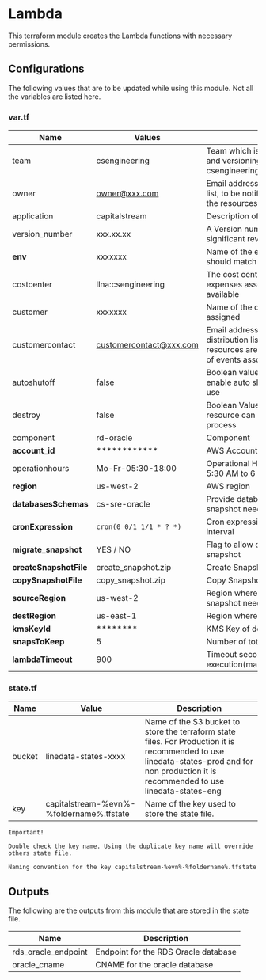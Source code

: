 # Lambda

This terraform module creates the Lambda functions with necessary permissions. 


## Configurations

The following values that are to be updated while using this module. Not all the variables are listed here.

### var.tf

| Name                      | Values                             | Description                                                                                                                                                                                                                                                            |
| ------------------------- | ---------------------------------- | ---------------------------------------------------------------------------------------------------------------------------------------------------------------------------------------------------------------------------------------------------------------------- |
| team             | csengineering         | Team which is responsible for the development and versioning of the reource. e.g. csengineering/csengineeringsolutions/cssupport                                                                                                                                                                                                                                                                                                 |
| owner             | owner@xxx.com         | Email address of the person or the distribution list, to be notified about events associated with the resources                                                                                                                                                                                                                                                                                                     |
| application             | capitalstream         | Description of the Application or the Client Name                                                                                                                                                                                                                                                                                                    |
| version_number           | xxx.xx.xx         | A Version number which can be used to identify significant revisions to the resources.                                                                                                                                                                                                                                                                                               |
| **env**                 | xxxxxxx               | Name of the environment. Environment name should match the branch name in the git.                                                                                                                                                                                                                        |
| costcenter           | llna:csengineering        | The cost center responsible for aggregating the expenses associtate with having the resource available                                                                                                                                                                                                                                                                                                     |
| customer           | xxxxxxx         | Name of the customer where this resources are assigned                                                                                                                                                                                                                                                                                                    |
| customercontact           | customercontact@xxx.com        | Email address of a customer or customer distribution list,to which any customer-specific resources are assigned, who would be notified of events associated with the resources                                                                                                                                                                                                                                                                                                    |
| autoshutoff           | false         | Boolean value (true/false). A value of "true" will enable auto shutdown of resource when not in use                                                                                                                                                                                                                                                                                                    |
| destroy           | false         | Boolean Value. Determines whether or not resource can be destroyed as part of automation process                                                                                                                                                                                                                                                                                                    |
| component           | rd-oracle         | Component                                                                                                                                                                                                                                                                                                    |
| **account_id**          | ************          | AWS Account ID                                                                                                                                                                                                                                                                                                                                       |
| operationhours           | Mo-Fr-05:30-18:00         | Operational Hours. e.g. Open on Weekdays from 5:30 AM to 6 PM                                                                                                                                                                                                                         |
| **region**                | us-west-2                          | AWS region                                                                                                                                                                                                                                                             |
| **databasesSchemas**     | cs-sre-oracle                | Provide database identifier name whose snapshot need to be taken                                                                                                                                                      |
| **cronExpression**   | ``cron(0 0/1 1/1 * ? *)     ``                     | Cron expression to create snapshots in certain interval |
| **migrate_snapshot**   |  YES / NO   | Flag to allow or deny cross region copy of snapshot |
| **createSnapshotFile**   |  create_snapshot.zip   | Create Snapshot function zipped file name|
| **copySnapshotFile**   |  copy_snapshot.zip   | Copy Snapshot function zipped file name |
| **sourceRegion**   |  us-west-2   | Region where oracle database exists and  snapshot need to be created|
| **destRegion**   |  us-east-1   | Region where  snapshot  will be copied|
| **kmsKeyId**   | ********   | KMS Key of destination region for rds|
| **snapsToKeep**   |  5   | Number of total snapshots to keep |
| **lambdaTimeout**   |  900   | Timeout seconds for function execution(maximum seconds is 900(15 mins))|

### state.tf


| Name   | Value                                    | Description                                                                                                                                                                                |
| ------ | ---------------------------------------- | ------------------------------------------------------------------------------------------------------------------------------------------------------------------------------------------ |
| bucket | linedata-states-xxxx                     | Name of the S3 bucket to store the terraform state files. For Production it is recommended to use linedata-states-prod and for non production it is recommended to use linedata-states-eng |
| key    | capitalstream-%evn%-%foldername%.tfstate | Name of the key used to store the state file.                                                                                                                                              |

```
Important!

Double check the key name. Using the duplicate key name will override others state file.

Naming convention for the key capitalstream-%evn%-%foldername%.tfstate

```

## Outputs

The following are the outputs from this module that are stored in the state file.


| Name                | Description                          |
| ------------------- | ------------------------------------ |
| rds_oracle_endpoint | Endpoint for the RDS Oracle database |
| oracle_cname        | CNAME for the oracle database        |
